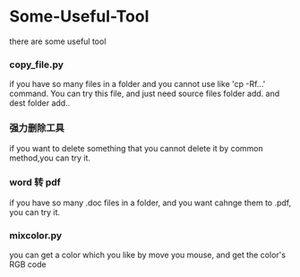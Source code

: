 # Some-Useful-Tool
there are some useful tool 

### copy_file.py
if you have so many files in a folder and you cannot use like 'cp -Rf...' command. You can try this file, and just need source files folder add. and dest folder add..  

### 强力删除工具
if  you want to delete something that you cannot delete it by common method,you can try it.

### word 转 pdf
if you have so many .doc files in a folder, and you want cahnge them to .pdf, you can try it.

### mixcolor.py
you can get a color which you like by move you mouse, and get the color's RGB code
